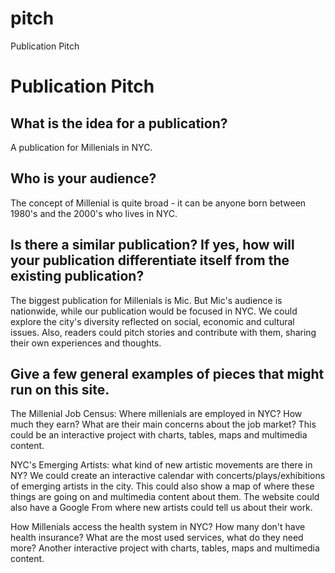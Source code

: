 # pitch
Publication Pitch

<html>
<body>

<h1> Publication Pitch</h1>

<h2> What is the idea for a publication?</h2>
<p>A publication for Millenials in NYC.</p>
<h2>Who is your audience?</h2> 
<p>The concept of Millenial is quite broad - it can be anyone born between 1980's and the 2000's who lives in NYC.</p>
<h2>Is there a similar publication? If yes, how will your publication differentiate itself from the existing publication?</h2>
<p>The biggest publication for Millenials is Mic. But Mic's audience is nationwide, while our publication would be focused in NYC. We could explore the city's diversity reflected on social, economic and cultural issues. Also, readers could pitch stories and contribute with them, sharing their own experiences and thoughts.</p>
<h2>Give a few general examples of pieces that might run on this site.</h2>
<p>The Millenial Job Census: Where millenials are employed in NYC? How much they earn? What are their main concerns about the job market? This could be an interactive project with charts, tables, maps and multimedia content.</p>
<p>NYC's Emerging Artists: what kind of new artistic movements are there in NY? We could create an interactive calendar with concerts/plays/exhibitions of emerging artists in the city. This could also show a map of where these things are going on and multimedia content about them. The website could also have a Google From where new artists could tell us about their work.</p>
<p>How Millenials access the health system in NYC? How many don't have health insurance? What are the most used services, what do they need more? Another interactive project with charts, tables, maps and multimedia content.</p>     

</body>
</html>

